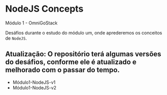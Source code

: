 # NodeJS Concepts

Módulo 1  - OmniGoStack

Desáfios durante o estudo do módulo um, onde aprederemos os conceitos de `NodeJS`.

## Atualização: O repositório terá algumas versões do desáfios, conforme ele é atualizado e melhorado com o passar do tempo.

- Módulo1-NodeJS-v1
- Módulo1-NodeJS-v2
